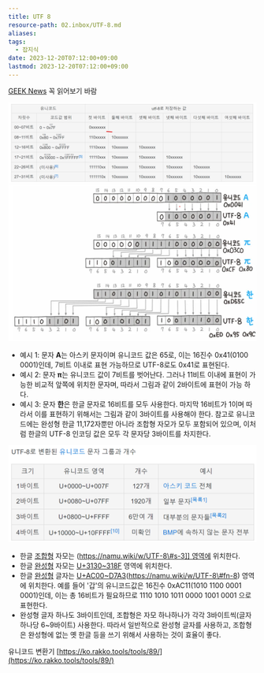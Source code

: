 ```yaml
---
title: UTF 8
resource-path: 02.inbox/UTF-8.md
aliases:
tags:
  - 잡지식
date: 2023-12-20T07:12:00+09:00
lastmod: 2023-12-20T07:12:00+09:00
---
```

[GEEK News](https://news.hada.io/topic?id=23059) 꼭 읽어보기 바람  

![UTF-8-20231225115136](../08.media/20231225115136.png)
![UTF-8-20231225115121](../08.media/20231225115121.png)



- 예시 1: 문자 **A**는 아스키 문자이며 유니코드 값은 65로, 이는 16진수 0x41(0100 0001)인데, 7비트 이내로 표현 가능하므로 UTF-8로도 0x41로 표현된다.
- 예시 2: 문자 **π**는 유니코드 값이 7비트를 벗어난다. 그러나 11비트 이내에 표현이 가능한 비교적 앞쪽에 위치한 문자며, 따라서 그림과 같이 2바이트에 표현이 가능 하다.
- 예시 3: 문자 **한**은 한글 문자로 16비트를 모두 사용한다. 마지막 16비트가 1이며 따라서 이를 표현하기 위해서는 그림과 같이 3바이트를 사용해야 한다. 참고로 유니코드에는 완성형 한글 11,172자뿐만 아니라 조합형 자모가 모두 포함되어 있으며, 이처럼 한글의 UTF-8 인코딩 값은 모두 각 문자당 3바이트를 차지한다.

![UTF-8-20231225115204](../08.media/20231225115204.png)
- 한글 [조합형](https://namu.wiki/w/%EC%A1%B0%ED%95%A9%ED%98%95) 자모는 [](https://namu.wiki/w/유니코드/1000~1FFF#s-3)(https://namu.wiki/w/UTF-8\#s-3]] 영역에 위치한다.
- 한글 [완성형](https://namu.wiki/w/%EC%99%84%EC%84%B1%ED%98%95) 자모는 [U+3130~318F](https://namu.wiki/w/%EC%9C%A0%EB%8B%88%EC%BD%94%EB%93%9C/3000~3FFF) 영역에 위치한다.
- 한글 [완성형](https://namu.wiki/w/%EC%99%84%EC%84%B1%ED%98%95) 글자는 [U+AC00~D7A3](https://namu.wiki/w/%EC%9C%A0%EB%8B%88%EC%BD%94%EB%93%9C/A000~AFFF)(https://namu.wiki/w/UTF-8\#fn-8) 영역에 위치한다. 예를 들어 '갑'의 유니코드값은 16진수 0xAC11(1010 1100 0001 0001)인데, 이는 총 16비트가 필요하므로 1110 1010 1011 0000 1001 0001 으로 표현한다.
- 완성형 글자 하나도 3바이트인데, 조합형은 자모 하나하나가 각각 3바이트씩(글자 하나당 6~9바이트) 사용한다. 따라서 일반적으로 완성형 글자를 사용하고, 조합형은 완성형에 없는 옛 한글 등을 쓰기 위해서 사용하는 것이 효율이 좋다.


유니코드 변환기
[https://ko.rakko.tools/tools/89/](https://ko.rakko.tools/tools/89/)